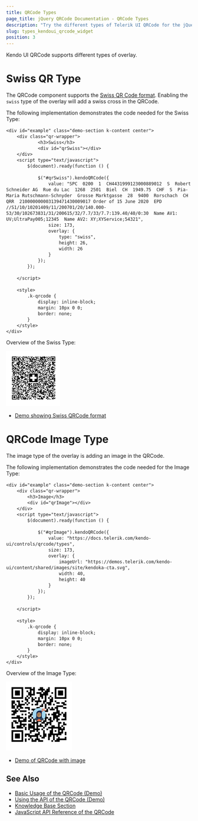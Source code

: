 ```yaml
---
title: QRCode Types
page_title: jQuery QRCode Documentation - QRCode Types
description: "Try the different types of Telerik UI QRCode for the jQuery"
slug: types_kendoui_qrcode_widget
position: 3
---
```


Kendo UI QRCode supports different types of overlay.

# Swiss QR Type

The QRCode component supports the [Swiss QR Code format](https://blog.xsuite.com/en/swiss-qr-code). Enabling the `swiss` type of the overlay will add a swiss cross in the QRCode.

The following implementation demonstrates the code needed for the Swiss Type:

```
<div id="example" class="demo-section k-content center">
    <div class="qr-wrapper">
            <h3>Swiss</h3>
            <div id="qrSwiss"></div>
    </div>
    <script type="text/javascript">
        $(document).ready(function () {

            $("#qrSwiss").kendoQRCode({
                value: "SPC  0200  1  CH4431999123000889012  S  Robert Schneider AG  Rue du Lac  1268  2501  Biel  CH  1949.75  CHF  S  Pia-Maria Rutschmann-Schnyder  Grosse Marktgasse  28  9400  Rorschach  CH  QRR  210000000003139471430009017 Order of 15 June 2020  EPD  //S1/10/10201409/11/200701/20/140.000-53/30/102673831/31/200615/32/7.7/33/7.7:139.40/40/0:30  Name AV1: UV;UltraPay005;12345  Name AV2: XY;XYService;54321",
                size: 173,
                overlay: {
                    type: "swiss",
                    height: 26,
                    width: 26
                }
            });
        });

    </script>

    <style>
        .k-qrcode {
            display: inline-block;
            margin: 10px 0 0;
            border: none;
        }
    </style>
</div>

```
Overview of the Swiss Type:

![Kendo UI for jQuery QRCode Swiss Type](images/qrcode_swissType.png)

* [Demo showing Swiss QRCode format](https://demos.telerik.com/kendo-ui/qrcode/swiss)

# QRCode Image Type

The image type of the overlay is adding an image in the QRCode.

The following implementation demonstrates the code needed for the Image Type:

```
<div id="example" class="demo-section k-content center">
    <div class="qr-wrapper">
        <h3>Image</h3>
        <div id="qrImage"></div>
    </div>
    <script type="text/javascript">
        $(document).ready(function () {

            $("#qrImage").kendoQRCode({
                value: "https://docs.telerik.com/kendo-ui/controls/qrcode/types",
                size: 173,
                overlay: {
                    imageUrl: "https://demos.telerik.com/kendo-ui/content/shared/images/site/kendoka-cta.svg",
                    width: 40,
                    height: 40
                }
            });
        });

    </script>

    <style>
        .k-qrcode {
            display: inline-block;
            margin: 10px 0 0;
            border: none;
        }
    </style>
</div>

```
Overview of the Image Type:

![Kendo UI for jQuery QRCode Image Type](images/qrcode_imageType.png)

* [Demo of QRCode with image](https://demos.telerik.com/kendo-ui/qrcode/image)

## See Also

* [Basic Usage of the QRCode (Demo)](https://demos.telerik.com/kendo-ui/qrcode/index)
* [Using the API of the QRCode (Demo)](https://demos.telerik.com/kendo-ui/qrcode/api)
* [Knowledge Base Section](/knowledge-base)
* [JavaScript API Reference of the QRCode](/api/javascript/dataviz/ui/qrcode)
